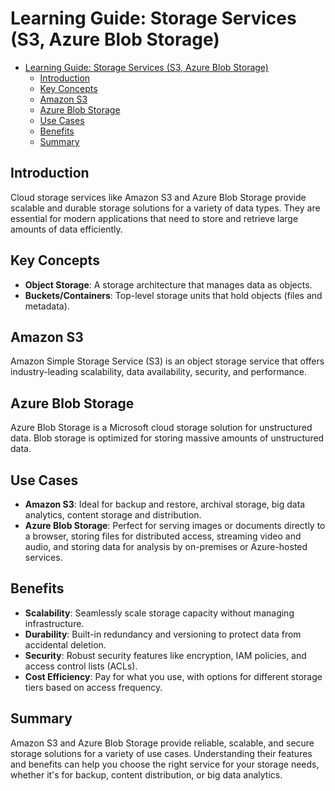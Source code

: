 # Learning Guide: Storage Services (S3, Azure Blob Storage)

- [Learning Guide: Storage Services (S3, Azure Blob Storage)](#learning-guide-storage-services-s3-azure-blob-storage)
  - [Introduction](#introduction)
  - [Key Concepts](#key-concepts)
  - [Amazon S3](#amazon-s3)
  - [Azure Blob Storage](#azure-blob-storage)
  - [Use Cases](#use-cases)
  - [Benefits](#benefits)
  - [Summary](#summary)

## Introduction

Cloud storage services like Amazon S3 and Azure Blob Storage provide scalable and durable storage solutions for a variety of data types. They are essential for modern applications that need to store and retrieve large amounts of data efficiently.

## Key Concepts

- **Object Storage**: A storage architecture that manages data as objects.
- **Buckets/Containers**: Top-level storage units that hold objects (files and metadata).

## Amazon S3

Amazon Simple Storage Service (S3) is an object storage service that offers industry-leading scalability, data availability, security, and performance.

## Azure Blob Storage

Azure Blob Storage is a Microsoft cloud storage solution for unstructured data. Blob storage is optimized for storing massive amounts of unstructured data.

## Use Cases

- **Amazon S3**: Ideal for backup and restore, archival storage, big data analytics, content storage and distribution.
- **Azure Blob Storage**: Perfect for serving images or documents directly to a browser, storing files for distributed access, streaming video and audio, and storing data for analysis by on-premises or Azure-hosted services.

## Benefits

- **Scalability**: Seamlessly scale storage capacity without managing infrastructure.
- **Durability**: Built-in redundancy and versioning to protect data from accidental deletion.
- **Security**: Robust security features like encryption, IAM policies, and access control lists (ACLs).
- **Cost Efficiency**: Pay for what you use, with options for different storage tiers based on access frequency.

## Summary

Amazon S3 and Azure Blob Storage provide reliable, scalable, and secure storage solutions for a variety of use cases. Understanding their features and benefits can help you choose the right service for your storage needs, whether it's for backup, content distribution, or big data analytics.
